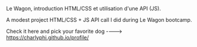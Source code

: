 Le Wagon, introduction HTML/CSS et utilisation d'une API (JS).

A modest project HTML/CSS + JS API call I did during Le Wagon bootcamp.

Check it here and pick your favorite dog ----> https://charlyphi.github.io/profile/

